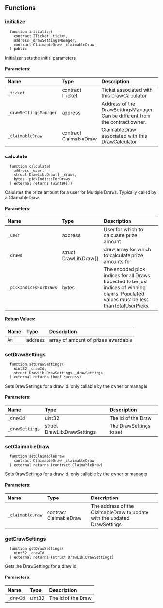 

## Functions
### initialize
```solidity
  function initialize(
    contract ITicket _ticket,
    address _drawSettingsManager,
    contract ClaimableDraw _claimableDraw
  ) public
```
Initializer sets the initial parameters


#### Parameters:
| Name | Type | Description                                                          |
| :--- | :--- | :------------------------------------------------------------------- |
|`_ticket` | contract ITicket | Ticket associated with this DrawCalculator
|`_drawSettingsManager` | address | Address of the DrawSettingsManager. Can be different from the contract owner.
|`_claimableDraw` | contract ClaimableDraw | ClaimableDraw associated with this DrawCalculator

### calculate
```solidity
  function calculate(
    address _user,
    struct DrawLib.Draw[] _draws,
    bytes _pickIndicesForDraws
  ) external returns (uint96[])
```
Calulates the prize amount for a user for Multiple Draws. Typically called by a ClaimableDraw.


#### Parameters:
| Name | Type | Description                                                          |
| :--- | :--- | :------------------------------------------------------------------- |
|`_user` | address | User for which to calcualte prize amount
|`_draws` | struct DrawLib.Draw[] | draw array for which to calculate prize amounts for
|`_pickIndicesForDraws` | bytes | The encoded pick indices for all Draws. Expected to be just indices of winning claims. Populated values must be less than totalUserPicks.

#### Return Values:
| Name                           | Type          | Description                                                                  |
| :----------------------------- | :------------ | :--------------------------------------------------------------------------- |
|`An`| address | array of amount of prizes awardable
### setDrawSettings
```solidity
  function setDrawSettings(
    uint32 _drawId,
    struct DrawLib.DrawSettings _drawSettings
  ) external returns (bool success)
```
Sets DrawSettings for a draw id. only callable by the owner or manager


#### Parameters:
| Name | Type | Description                                                          |
| :--- | :--- | :------------------------------------------------------------------- |
|`_drawId` | uint32 | The id of the Draw
|`_drawSettings` | struct DrawLib.DrawSettings | The DrawSettings to set

### setClaimableDraw
```solidity
  function setClaimableDraw(
    contract ClaimableDraw _claimableDraw
  ) external returns (contract ClaimableDraw)
```
Sets DrawSettings for a draw id. only callable by the owner or manager


#### Parameters:
| Name | Type | Description                                                          |
| :--- | :--- | :------------------------------------------------------------------- |
|`_claimableDraw` | contract ClaimableDraw | The address of the ClaimableDraw to update with the updated DrawSettings

### getDrawSettings
```solidity
  function getDrawSettings(
    uint32 _drawId
  ) external returns (struct DrawLib.DrawSettings)
```
Gets the DrawSettings for a draw id


#### Parameters:
| Name | Type | Description                                                          |
| :--- | :--- | :------------------------------------------------------------------- |
|`_drawId` | uint32 | The id of the Draw


